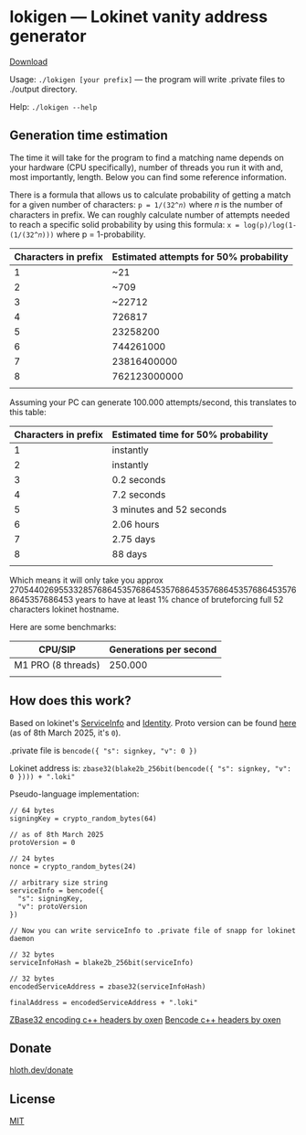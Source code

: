 # **lokigen** — Lokinet vanity address generator

[Download](https://github.com/VityaSchel/lokinet-vanity-address-generator/releases)

Usage: `./lokigen [your prefix]` — the program will write .private files to ./output directory.

Help: `./lokigen --help`

## Generation time estimation

The time it will take for the program to find a matching name depends on your hardware (CPU specifically), number of threads you run it with and, most importantly, length. Below you can find some reference information.

There is a formula that allows us to calculate probability of getting a match for a given number of characters: `p = 1/(32^𝑛)` where 𝑛 is the number of characters in prefix. We can roughly calculate number of attempts needed to reach a specific solid probability by using this formula: `x = log(p)/log(1-(1/(32^𝑛)))` where p = 1-probability.

| Characters in prefix | Estimated attempts for 50% probability |
| -------------------- | -------------------------------------- |
| 1                    | ~21                                    |
| 2                    | ~709                                   |
| 3                    | ~22712                                 |
| 4                    | 726817                                 |
| 5                    | 23258200                               |
| 6                    | 744261000                              |
| 7                    | 23816400000                            |
| 8                    | 762123000000                           |
|                      |                                        |

Assuming your PC can generate 100.000 attempts/second, this translates to this table:

| Characters in prefix | Estimated time for 50% probability |
| -------------------- | ---------------------------------- |
| 1                    | instantly                          |
| 2                    | instantly                          |
| 3                    | 0.2 seconds                        |
| 4                    | 7.2 seconds                        |
| 5                    | 3 minutes and 52 seconds           |
| 6                    | 2.06 hours                         |
| 7                    | 2.75 days                          |
| 8                    | 88 days                            |
|                      |                                    |

Which means it will only take you approx 270544026955332857686453576864535768645357686453576864535768645357686453 years to have at least 1% chance of bruteforcing full 52 characters lokinet hostname.

Here are some benchmarks:

| CPU/SIP            | Generations per second |
| ------------------ | ---------------------- |
| M1 PRO (8 threads) | 250.000                |
|                    |                        |

## How does this work?

Based on lokinet's [ServiceInfo](https://github.com/oxen-io/lokinet/blob/178ac1757b1a6e835b9e39561376318c77e5ff08/llarp/service/info.cpp#L23) and [Identity](https://github.com/oxen-io/lokinet/blob/178ac1757b1a6e835b9e39561376318c77e5ff08/llarp/service/identity.cpp#L47). Proto version can be found [here](https://github.com/oxen-io/lokinet/blob/178ac1757b1a6e835b9e39561376318c77e5ff08/llarp/constants/proto.hpp#L7) (as of 8th March 2025, it's `0`).

.private file is `bencode({ "s": signkey, "v": 0 })`

Lokinet address is: `zbase32(blake2b_256bit(bencode({ "s": signkey, "v": 0 }))) + ".loki"`

Pseudo-language implementation:

```
// 64 bytes
signingKey = crypto_random_bytes(64)

// as of 8th March 2025
protoVersion = 0

// 24 bytes
nonce = crypto_random_bytes(24)

// arbitrary size string
serviceInfo = bencode({
  "s": signingKey,
  "v": protoVersion
})

// Now you can write serviceInfo to .private file of snapp for lokinet daemon

// 32 bytes
serviceInfoHash = blake2b_256bit(serviceInfo)

// 32 bytes
encodedServiceAddress = zbase32(serviceInfoHash)

finalAddress = encodedServiceAddress + ".loki"
```

[ZBase32 encoding c++  headers by oxen](https://github.com/oxen-io/oxen-encoding/blob/dev/oxenc/base32z.h)
[Bencode c++ headers by oxen](https://github.com/oxen-io/oxen-encoding/blob/dev/oxenc/bt.h)

## Donate

[hloth.dev/donate](https://hloth.dev/donate)

## License

[MIT](./LICENSE.md)